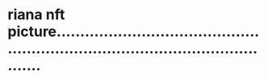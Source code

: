 # riana nft picture.......................................................................................................

